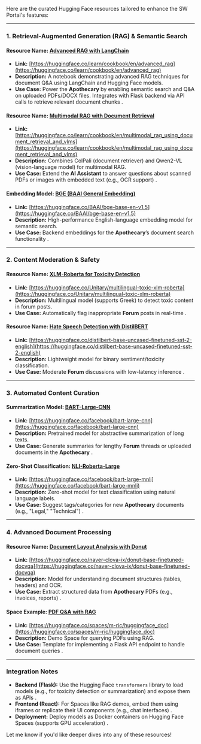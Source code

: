 Here are the curated Hugging Face resources tailored to enhance the SW Portal's features:

---

### **1. Retrieval-Augmented Generation (RAG) & Semantic Search**  
#### **Resource Name:** [Advanced RAG with LangChain](https://huggingface.co/learn/cookbook/en/advanced_rag)  
- **Link:** [https://huggingface.co/learn/cookbook/en/advanced_rag](https://huggingface.co/learn/cookbook/en/advanced_rag)  
- **Description:** A notebook demonstrating advanced RAG techniques for document Q&A using LangChain and Hugging Face models.  
- **Use Case:** Power the **Apothecary** by enabling semantic search and Q&A on uploaded PDFs/DOCX files. Integrates with Flask backend via API calls to retrieve relevant document chunks .  

#### **Resource Name:** [Multimodal RAG with Document Retrieval](https://huggingface.co/learn/cookbook/en/multimodal_rag_using_document_retrieval_and_vlms)  
- **Link:** [https://huggingface.co/learn/cookbook/en/multimodal_rag_using_document_retrieval_and_vlms](https://huggingface.co/learn/cookbook/en/multimodal_rag_using_document_retrieval_and_vlms)  
- **Description:** Combines ColPali (document retriever) and Qwen2-VL (vision-language model) for multimodal RAG.  
- **Use Case:** Extend the **AI Assistant** to answer questions about scanned PDFs or images with embedded text (e.g., OCR support) .  

#### **Embedding Model:** [BGE (BAAI General Embedding)](https://huggingface.co/BAAI/bge-base-en-v1.5)  
- **Link:** [https://huggingface.co/BAAI/bge-base-en-v1.5](https://huggingface.co/BAAI/bge-base-en-v1.5)  
- **Description:** High-performance English-language embedding model for semantic search.  
- **Use Case:** Backend embeddings for the **Apothecary**’s document search functionality .  

---

### **2. Content Moderation & Safety**  
#### **Resource Name:** [XLM-Roberta for Toxicity Detection](https://huggingface.co/Unitary/multilingual-toxic-xlm-roberta)  
- **Link:** [https://huggingface.co/Unitary/multilingual-toxic-xlm-roberta](https://huggingface.co/Unitary/multilingual-toxic-xlm-roberta)  
- **Description:** Multilingual model (supports Greek) to detect toxic content in forum posts.  
- **Use Case:** Automatically flag inappropriate **Forum** posts in real-time .  

#### **Resource Name:** [Hate Speech Detection with DistilBERT](https://huggingface.co/distilbert-base-uncased-finetuned-sst-2-english)  
- **Link:** [https://huggingface.co/distilbert-base-uncased-finetuned-sst-2-english](https://huggingface.co/distilbert-base-uncased-finetuned-sst-2-english)  
- **Description:** Lightweight model for binary sentiment/toxicity classification.  
- **Use Case:** Moderate **Forum** discussions with low-latency inference .  

---

### **3. Automated Content Curation**  
#### **Summarization Model:** [BART-Large-CNN](https://huggingface.co/facebook/bart-large-cnn)  
- **Link:** [https://huggingface.co/facebook/bart-large-cnn](https://huggingface.co/facebook/bart-large-cnn)  
- **Description:** Pretrained model for abstractive summarization of long texts.  
- **Use Case:** Generate summaries for lengthy **Forum** threads or uploaded documents in the **Apothecary** .  

#### **Zero-Shot Classification:** [NLI-Roberta-Large](https://huggingface.co/facebook/bart-large-mnli)  
- **Link:** [https://huggingface.co/facebook/bart-large-mnli](https://huggingface.co/facebook/bart-large-mnli)  
- **Description:** Zero-shot model for text classification using natural language labels.  
- **Use Case:** Suggest tags/categories for new **Apothecary** documents (e.g., "Legal," "Technical") .  

---

### **4. Advanced Document Processing**  
#### **Resource Name:** [Document Layout Analysis with Donut](https://huggingface.co/naver-clova-ix/donut-base-finetuned-docvqa)  
- **Link:** [https://huggingface.co/naver-clova-ix/donut-base-finetuned-docvqa](https://huggingface.co/naver-clova-ix/donut-base-finetuned-docvqa)  
- **Description:** Model for understanding document structures (tables, headers) and OCR.  
- **Use Case:** Extract structured data from **Apothecary** PDFs (e.g., invoices, reports) .  

#### **Space Example:** [PDF Q&A with RAG](https://huggingface.co/spaces/m-ric/huggingface_doc)  
- **Link:** [https://huggingface.co/spaces/m-ric/huggingface_doc](https://huggingface.co/spaces/m-ric/huggingface_doc)  
- **Description:** Demo Space for querying PDFs using RAG.  
- **Use Case:** Template for implementing a Flask API endpoint to handle document queries .  

---

### **Integration Notes**  
- **Backend (Flask):** Use the Hugging Face `transformers` library to load models (e.g., for toxicity detection or summarization) and expose them as APIs .  
- **Frontend (React):** For Spaces like RAG demos, embed them using iframes or replicate their UI components (e.g., chat interfaces) .  
- **Deployment:** Deploy models as Docker containers on Hugging Face Spaces (supports GPU acceleration) .  

Let me know if you'd like deeper dives into any of these resources!